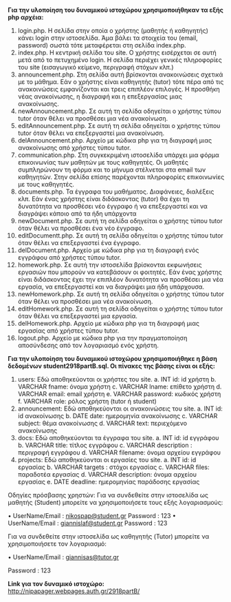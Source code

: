 **Για την υλοποίηση του δυναμικού ιστοχώρου χρησιμοποιήθηκαν τα εξής php αρχέια:**
1.	login.php. Η σελίδα στην οποία ο χρήστης (μαθητής ή καθηγητής) κάνει login στην ιστοσελίδα. Άμα βάλει τα στοιχεία του (email, password) σωστά τότε μεταφέρεται στη σελίδα index.php.
2.	index.php. Η κεντρική σελίδα του site. Ο χρήστης εισέρχεται σε αυτή μετά από το πετυχημένο login. Η σελίδα περιέχει γενικές πληροφορίες του site (εισαγωγικό κείμενο, περιγραφή στόχων κλπ.)
3.	announcement.php. Στη σελίδα αυτή βρίσκονται ανακοινώσεις σχετικά με το μάθημα. Εάν ο χρήστης είναι καθηγητής (tutor) τότε πέρα από τις ανακοινώσεις εμφανίζονται και τρεις επιπλέον επιλογές. Η προσθήκη νέας ανακοίνωσης, η διαγραφή και η επεξεργασίας μιας ανακοίνωσης.
4.	newAnnouncement.php. Σε αυτή τη σελίδα οδηγείται ο χρήστης τύπου tutor όταν θέλει να προσθέσει μια νέα ανακοίνωση.
5.	editAnnouncement.php. Σε αυτή τη σελίδα οδηγείται ο χρήστης τύπου tutor όταν θέλει να επεξεργαστεί μια ανακοίνωση.
6.	delAnnouncement.php. Αρχείο με κώδικα php για τη διαγραφή μιας ανακοίνωσης από χρήστες τύπου tutor.
7.	communication.php. Στη συγκεκριμένη ιστοσελίδα υπάρχει μια φόρμα επικοινωνίας των μαθητών με τους καθηγητές. Οι μαθητές συμπληρώνουν τη φόρμα και το μήνυμα στέλνεται στα email των καθηγητών. Στην σελίδα επίσης παρέχονται πληροφορίες επικοινωνίες με τους καθηγητές.
8.	documents.php. Τα έγγραφα του μαθήματος. Διαφάνειες, διαλέξεις κλπ. Εάν ένας χρήστης είναι διδάσκοντας (tutor) θα έχει τη δυνατότητα να προσθέσει νέο έγγραφο ή να επεξεργαστεί και να διαγράψει κάποιο από τα ήδη υπάρχοντα
9.	newDocument.php. Σε αυτή τη σελίδα οδηγείται ο χρήστης τύπου tutor όταν θέλει να προσθέσει ένα νέο έγγραφο.
10.	editDocumentt.php. Σε αυτή τη σελίδα οδηγείται ο χρήστης τύπου tutor όταν θέλει να επεξεργαστεί ένα έγγραφο.
11.	delDocument.php. Αρχείο με κώδικα php για τη διαγραφή ενός εγγράφου από χρήστες τύπου tutor.
12.	homework.php. Σε αυτή την ιστοσελίδα βρίσκονται εκφωνήσεις εργασιών που μπορούν να κατεβάσουν οι φοιτητές. Εάν ένας χρήστης είναι διδάσκοντας έχει την επιπλέον δυνατότητα να προσθέσει μια νέα εργασία, να επεξεργαστεί και να διαγράψει μια ήδη υπάρχουσα.
13.	newHomework.php. Σε αυτή τη σελίδα οδηγείται ο χρήστης τύπου tutor όταν θέλει να προσθέσει μια νέα ανακοίνωση.
14.	editHomework.php. Σε αυτή τη σελίδα οδηγείται ο χρήστης τύπου tutor όταν θέλει να επεξεργαστεί μια εργασία.
15.	delHomework.php. Αρχείο με κώδικα php για τη διαγραφή μιας εργασίας από χρήστες τύπου tutor.
16.	logout.php. Αρχείο με κώδικα php για την πραγματοποίηση αποσύνδεσης από τον λογαριασμό ενός χρήστη.

**Για την υλοποίηση του δυναμικού ιστοχώρου χρησιμοποιήθηκε η βάση δεδομένων student2918partB.sql. Οι πίνακες της βάσης είναι οι εξής:**
1.	users: Εδώ αποθηκεύονται οι χρήστες του site.
a.	INT id: id χρήστη
b.	VARCHAR fname: όνομα χρήστη
c.	VARCHAR lname: επίθετο χρήστη
d.	VARCHAR email: email χρήστη
e.	VARCHAR password: κωδικός χρήστη
f.	VARCHAR role: ρόλος χρήστη (tutor ή student)
2.	announcement: Εδώ αποθηκεύονται οι ανακοινώσεις του site.
a.	INT id: id ανακοίνωσης
b.	DATE date: ημερομηνία ανακοίνωσης
c.	VARCHAR subject: θέμα ανακοίνωσης
d.	VARCHAR text: περιεχόμενο ανακοίνωσης
3.	docs: Εδώ αποθηκεύονται τα έγγραφα του site.
a.	INT id: id εγγράφου
b.	VARCHAR title: τίτλος εγγράφου
c.	VARCHAR description : περιγραφή εγγράφου
d.	VARCHAR filename: όνομα αρχείου εγγράφου
4.	projects: Εδώ αποθηκεύονται οι εργασίες του site.
a.	INT id: id εργασίας
b.	VARCHAR targets : στόχοι εργασίας
c.	VARCHAR files: παραδοτέα εργασίας
d.	VARCHAR description: όνομα αρχείου εργασίας
e.	DATE deadline: ημερομηνίας παράδοσης εργασίας

Οδηγίες πρόσβασης χρηστών:
Για να συνδεθείτε στην ιστοσελίδα ως μαθητής (Student) μπορείτε να χρησιμοποιήσετε τους εξής λογαριασμούς:
   
   •	UserName/Email : nikospap@student.gr
   Password : 123
   •	UserName/Email : giannislaf@student.gr
   Password : 123
     
Για να συνδεθείτε στην ιστοσελίδα ως καθηγητής (Tutor) μπορείτε να χρησιμοποιήσετε τον λογαριασμό:

   •	UserName/Email : giannisas@tutor.gr
   
   Password : 123


**Link για τον δυναμικό ιστοχώρο:**
http://nipapager.webpages.auth.gr/2918partB/

